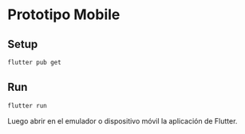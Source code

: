 # Prototipo Mobile

## Setup

```bash
flutter pub get
```

## Run

```bash
flutter run
```

Luego abrir en el emulador o dispositivo móvil la aplicación de Flutter.
